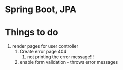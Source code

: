 # Spring Boot, JPA

# Things to do
1. render pages for user controller 
   1. Create error page 404 
      1. not printing the error message!!!
   2. enable form validation - throws error messages
   
